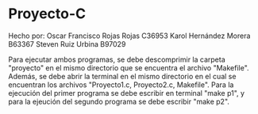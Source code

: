 # Proyecto-C
Hecho por: 
Oscar Francisco Rojas Rojas  C36953
Karol Hernández Morera       B63367
Steven Ruiz Urbina           B97029

Para ejecutar ambos programas, se debe descomprimir la carpeta "proyecto" en el mismo directorio que se encuentra el archivo "Makefile". Además, se debe abrir la terminal en el mismo directorio en el cual se encuentran los archivos "Proyecto1.c, Proyecto2.c, Makefile". 
Para la ejecución del primer programa se debe escribir en terminal "make p1", y para la ejeución del segundo programa se debe escribir "make p2".
